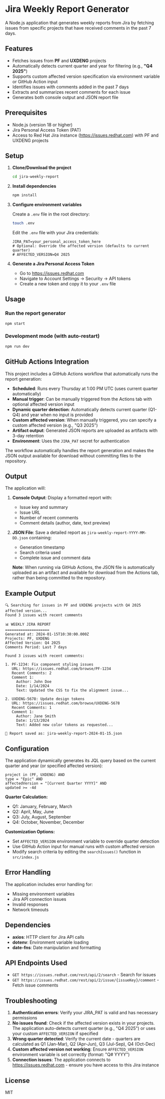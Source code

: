 # Jira Weekly Report Generator

A Node.js application that generates weekly reports from Jira by fetching issues from specific projects that have received comments in the past 7 days.

## Features

- Fetches issues from **PF** and **UXDENG** projects
- Automatically detects current quarter and year for filtering (e.g., **"Q4 2025"**)
- Supports custom affected version specification via environment variable or GitHub Action input
- Identifies issues with comments added in the past 7 days
- Extracts and summarizes recent comments for each issue
- Generates both console output and JSON report file

## Prerequisites

- Node.js (version 18 or higher)
- Jira Personal Access Token (PAT)
- Access to Red Hat Jira instance (https://issues.redhat.com) with PF and UXDENG projects

## Setup

1. **Clone/Download the project**
   ```bash
   cd jira-weekly-report
   ```

2. **Install dependencies**
   ```bash
   npm install
   ```

3. **Configure environment variables**
   
   Create a `.env` file in the root directory:
   ```bash
   touch .env
   ```
   
   Edit the `.env` file with your Jira credentials:
   ```
   JIRA_PAT=your_personal_access_token_here
   # Optional: Override the affected version (defaults to current quarter)
   # AFFECTED_VERSION=Q4 2025
   ```

4. **Generate a Jira Personal Access Token**
   - Go to https://issues.redhat.com
   - Navigate to Account Settings → Security → API tokens
   - Create a new token and copy it to your `.env` file

## Usage

### Run the report generator

```bash
npm start
```

### Development mode (with auto-restart)

```bash
npm run dev
```

## GitHub Actions Integration

This project includes a GitHub Actions workflow that automatically runs the report generation:

- **Scheduled**: Runs every Thursday at 1:00 PM UTC (uses current quarter automatically)
- **Manual trigger**: Can be manually triggered from the Actions tab with optional affected version input
- **Dynamic quarter detection**: Automatically detects current quarter (Q1-Q4) and year when no input is provided
- **Custom affected version**: When manually triggered, you can specify a custom affected version (e.g., "Q3 2025")
- **Artifact output**: Generated JSON reports are uploaded as artifacts with 3-day retention
- **Environment**: Uses the `JIRA_PAT` secret for authentication

The workflow automatically handles the report generation and makes the JSON output available for download without committing files to the repository.

## Output

The application will:

1. **Console Output**: Display a formatted report with:
   - Issue key and summary
   - Issue URL
   - Number of recent comments
   - Comment details (author, date, text preview)

2. **JSON File**: Save a detailed report as `jira-weekly-report-YYYY-MM-DD.json` containing:
   - Generation timestamp
   - Search criteria used
   - Complete issue and comment data
   
   **Note**: When running via GitHub Actions, the JSON file is automatically uploaded as an artifact and available for download from the Actions tab, rather than being committed to the repository.

## Example Output

```
🔍 Searching for issues in PF and UXDENG projects with Q4 2025 affected version...
Found 3 issues with recent comments

📊 WEEKLY JIRA REPORT
====================
Generated at: 2024-01-15T10:30:00.000Z
Projects: PF, UXDENG
Affected Version: Q4 2025
Comments Period: Last 7 days

Found 3 issues with recent comments:

1. PF-1234: Fix component styling issues
   URL: https://issues.redhat.com/browse/PF-1234
   Recent Comments: 2
   Comment 1:
     Author: John Doe
     Date: 1/14/2024
     Text: Updated the CSS to fix the alignment issue...

2. UXDENG-5678: Update design tokens
   URL: https://issues.redhat.com/browse/UXDENG-5678
   Recent Comments: 1
   Comment 1:
     Author: Jane Smith
     Date: 1/13/2024
     Text: Added new color tokens as requested...

💾 Report saved as: jira-weekly-report-2024-01-15.json
```

## Configuration

The application dynamically generates its JQL query based on the current quarter and year (or specified affected version):
```jql
project in (PF, UXDENG) AND 
type = "Epic" AND
affectedVersion = "[Current Quarter YYYY]" AND 
updated >= -4d
```

**Quarter Calculation:**
- Q1: January, February, March
- Q2: April, May, June  
- Q3: July, August, September
- Q4: October, November, December

**Customization Options:**
- Set `AFFECTED_VERSION` environment variable to override quarter detection
- Use GitHub Action input for manual runs with custom affected version
- Modify search criteria by editing the `searchIssues()` function in `src/index.js`

## Error Handling

The application includes error handling for:
- Missing environment variables
- Jira API connection issues
- Invalid responses
- Network timeouts

## Dependencies

- **axios**: HTTP client for Jira API calls
- **dotenv**: Environment variable loading
- **date-fns**: Date manipulation and formatting

## API Endpoints Used

- `GET https://issues.redhat.com/rest/api/2/search` - Search for issues
- `GET https://issues.redhat.com/rest/api/2/issue/{issueKey}/comment` - Fetch issue comments

## Troubleshooting

1. **Authentication errors**: Verify your JIRA_PAT is valid and has necessary permissions
2. **No issues found**: Check if the affected version exists in your projects. The application auto-detects current quarter (e.g., "Q4 2025") or uses your custom `AFFECTED_VERSION` if specified
3. **Wrong quarter detected**: Verify the current date - quarters are calculated as Q1 (Jan-Mar), Q2 (Apr-Jun), Q3 (Jul-Sep), Q4 (Oct-Dec)
4. **Custom affected version not working**: Ensure `AFFECTED_VERSION` environment variable is set correctly (format: "Q# YYYY")
5. **Connection issues**: The application connects to https://issues.redhat.com - ensure you have access to this Jira instance

## License

MIT 
